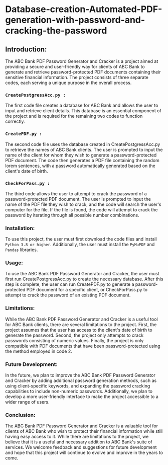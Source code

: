# Database-creation-Automated-PDF-generation-with-password-and-cracking-the-password

## **Introduction:**

The ABC Bank PDF Password Generator and Cracker is a project aimed at providing a secure and user-friendly way for clients of ABC Bank to generate and retrieve password-protected PDF documents containing their sensitive financial information. The project consists of three separate codes, each serving a unique purpose in the overall process.

### **`CreatePostgressAcc.py :`**

The first code file creates a database for ABC Bank and allows the user to input and retrieve client details. This database is an essential component of the project and is required for the remaining two codes to function correctly.

### **`CreatePDF.py :`**

The second code file uses the database created in CreatePostgressAcc.py to retrieve the names of ABC Bank clients. The user is prompted to input the name of the client for whom they wish to generate a password-protected PDF document. The code then generates a PDF file containing the random lorem sentences, with a password automatically generated based on the client's date of birth.

### **`CheckForPass.py :`**

The third code allows the user to attempt to crack the password of a password-protected PDF document. The user is prompted to input the name of the PDF file they wish to crack, and the code will search the user's computer for the file. If the file is found, the code will attempt to crack the password by iterating through all possible number combinations.

### **Installation:**

To use this project, the user must first download the code files and install `Python 3.8 or higher`. Additionally, the user must install the `PyMuPDF` and `Pandas` libraries.

### **Usage:**

To use the ABC Bank PDF Password Generator and Cracker, the user must first run CreatePostgressAcc.py to create the necessary database. After this step is complete, the user can run CreatePDF.py to generate a password-protected PDF document for a specific client, or CheckForPass.py to attempt to crack the password of an existing PDF document.

### **Limitations:**

While the ABC Bank PDF Password Generator and Cracker is a useful tool for ABC Bank clients, there are several limitations to the project. First, the project assumes that the user has access to the client's date of birth to generate the password. Second, the project only attempts to crack passwords consisting of numeric values. Finally, the project is only compatible with PDF documents that have been password-protected using the method employed in code 2.

### **Future Development:**

In the future, we plan to improve the ABC Bank PDF Password Generator and Cracker by adding additional password generation methods, such as using client-specific keywords, and expanding the password cracking capabilities to include non-numeric passwords. Additionally, we plan to develop a more user-friendly interface to make the project accessible to a wider range of users.


### **Conclusion:**

The ABC Bank PDF Password Generator and Cracker is a valuable tool for clients of ABC Bank who wish to protect their financial information while still having easy access to it. While there are limitations to the project, we believe that it is a useful and necessary addition to ABC Bank's suite of services. We welcome feedback and suggestions for future development and hope that this project will continue to evolve and improve in the years to come.
